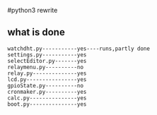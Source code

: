 #python3 rewrite
## what is done
    watchdht.py-----------yes----runs,partly done
    settings.py-----------yes
    selectEditor.py-------yes
    relaymenu.py----------no
    relay.py--------------yes
    lcd.py----------------yes
    gpioState.py----------no
    cronmaker.py----------yes
    calc.py---------------yes
    boot.py---------------yes
